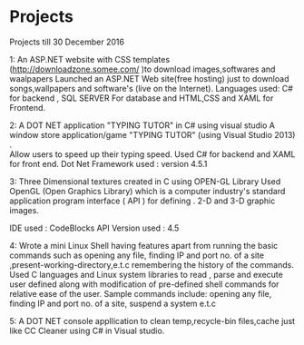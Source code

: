 # Projects
Projects till 30 December 2016

1: An ASP.NET website with CSS templates (http://downloadzone.somee.com/ )to download images,softwares and waalpapers
    Launched an ASP.NET Web site(free hosting) just to download songs,wallpapers and software's (live on the Internet). 
    Languages used: C# for backend , SQL SERVER  For database and HTML,CSS and XAML for   
    Frontend.
                       
    
2: A DOT NET application "TYPING TUTOR" in C# using visual studio
    A window store application/game "TYPING TUTOR" (using Visual Studio 2013) .   
    Allow users to speed up their typing speed.  Used C# for backend and XAML for front end.
    Dot Net Framework used  : version 4.5.1
    

3: Three Dimensional textures created in C using OPEN-GL Library
   Used OpenGL (Open Graphics Library) which is a computer industry's standard application program interface ( API ) for defining  .  2-D and 3-D graphic images.

 IDE used : CodeBlocks
 API Version used : 4.5
 

4: Wrote a mini Linux Shell having features apart from running the basic commands such as opening any file, 
   finding IP and port    no. of a site ,present-working-directory,e.t.c  remembering  the history of the commands.
    Used C languages and Linux system libraries to read , parse and execute user defined along with 
    modification of pre-defined shell  commands  for relative ease of the user.
    Sample commands include:
    opening any file, finding IP and port no. of a site, suspend a system e.t.c  


5: A DOT NET console appllication to clean temp,recycle-bin files,cache just like CC Cleaner using C# in Visual studio.
  
